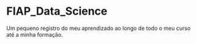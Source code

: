 # FIAP_Data_Science
Um pequeno registro do meu aprendizado ao longo de todo o meu curso até a minha formação.
